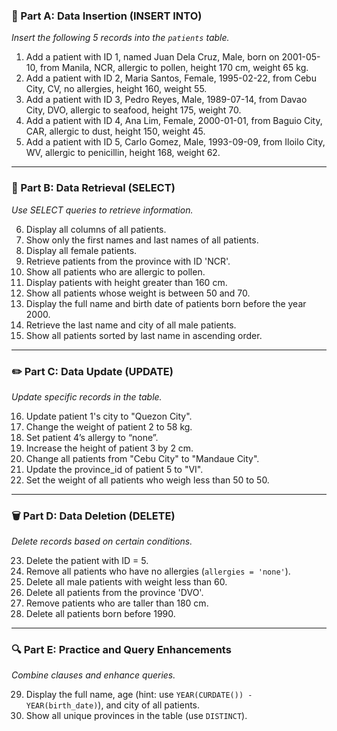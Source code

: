 
### 🚰 Part A: Data Insertion (INSERT INTO)  
_Insert the following 5 records into the `patients` table._

1. Add a patient with ID 1, named Juan Dela Cruz, Male, born on 2001-05-10, from Manila, NCR, allergic to pollen, height 170 cm, weight 65 kg.  
2. Add a patient with ID 2, Maria Santos, Female, 1995-02-22, from Cebu City, CV, no allergies, height 160, weight 55.  
3. Add a patient with ID 3, Pedro Reyes, Male, 1989-07-14, from Davao City, DVO, allergic to seafood, height 175, weight 70.  
4. Add a patient with ID 4, Ana Lim, Female, 2000-01-01, from Baguio City, CAR, allergic to dust, height 150, weight 45.  
5. Add a patient with ID 5, Carlo Gomez, Male, 1993-09-09, from Iloilo City, WV, allergic to penicillin, height 168, weight 62.

---

### 📖 Part B: Data Retrieval (SELECT)  
_Use SELECT queries to retrieve information._

6. Display all columns of all patients.  
7. Show only the first names and last names of all patients.  
8. Display all female patients.  
9. Retrieve patients from the province with ID 'NCR'.  
10. Show all patients who are allergic to pollen.  
11. Display patients with height greater than 160 cm.  
12. Show all patients whose weight is between 50 and 70.  
13. Display the full name and birth date of patients born before the year 2000.  
14. Retrieve the last name and city of all male patients.  
15. Show all patients sorted by last name in ascending order.

---

### ✏️ Part C: Data Update (UPDATE)  
_Update specific records in the table._

16. Update patient 1's city to "Quezon City".  
17. Change the weight of patient 2 to 58 kg.  
18. Set patient 4’s allergy to “none”.  
19. Increase the height of patient 3 by 2 cm.  
20. Change all patients from "Cebu City" to "Mandaue City".  
21. Update the province_id of patient 5 to "VI".  
22. Set the weight of all patients who weigh less than 50 to 50.

---

### 🗑️ Part D: Data Deletion (DELETE)  
_Delete records based on certain conditions._

23. Delete the patient with ID = 5.  
24. Remove all patients who have no allergies (`allergies = 'none'`).  
25. Delete all male patients with weight less than 60.  
26. Delete all patients from the province 'DVO'.  
27. Remove patients who are taller than 180 cm.  
28. Delete all patients born before 1990.

---

### 🔍 Part E: Practice and Query Enhancements  
_Combine clauses and enhance queries._

29. Display the full name, age (hint: use `YEAR(CURDATE()) - YEAR(birth_date)`), and city of all patients.  
30. Show all unique provinces in the table (use `DISTINCT`).
